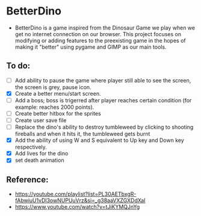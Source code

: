 # BetterDino
- BetterDino is a game inspired from the Dinosaur Game we play when we get no internet connection on our browser. This project focuses on modifying or adding features to the preexisting game in the hopes of making it "better" using pygame and GIMP as our main tools.
## To do:
- [ ] Add ability to pause the game where player still able to see the screen, the screen is grey, pause icon.
- [x] Create a better menu/start screen.
- [ ] Add a boss; boss is trigerred after player reaches certain condition (for example: reaches 2000 points).
- [ ] Create better hitbox for the sprites
- [ ] Create user save file
- [ ] Replace the dino's ability to destroy tumbleweed by clicking to shooting fireballs and when it hits it, the tumbleweed gets burnt
- [x] Add the ability of using W and S equivalent to Up key and Down key respectively.
- [x] Add lives for the dino
- [x] set death animation
## Reference:
- https://youtube.com/playlist?list=PL30AETbxgR-fAbwiuU1vDl3owNUPUuVrz&si=_g38aaVXZGXDdXaI
- https://www.youtube.com/watch?v=tJiKYMQJnYg